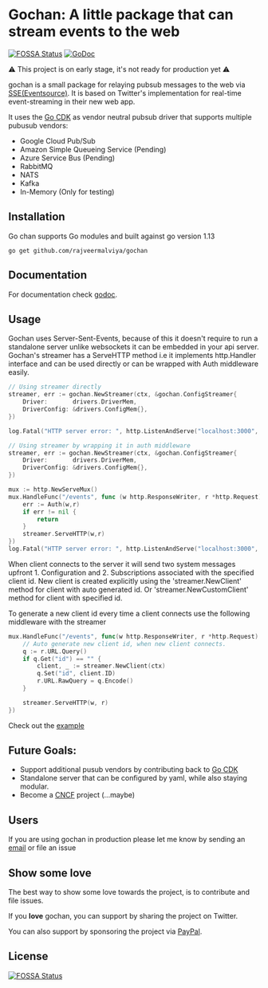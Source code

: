 # Gochan: A little package that can stream events to the web

[![FOSSA Status](https://app.fossa.io/api/projects/git%2Bgithub.com%2Frajveermalviya%2Fgochan.svg?type=shield)](https://app.fossa.io/projects/git%2Bgithub.com%2Frajveermalviya%2Fgochan?ref=badge_shield)
[![GoDoc](https://godoc.org/github.com/rajveermalviya/gochan?status.svg)](https://godoc.org/github.com/rajveermalviya/gochan)

⚠ This project is on early stage, it's not ready for production yet ⚠

gochan is a small package for relaying pubsub messages to the web via
[SSE(Eventsource)](https://en.wikipedia.org/wiki/Server-sent_events).
It is based on Twitter's implementation for real-time event-streaming
in their new web app.

It uses the [Go CDK](https://gocloud.dev) as vendor neutral pubsub driver that supports multiple pubusub vendors:

- Google Cloud Pub/Sub
- Amazon Simple Queueing Service (Pending)
- Azure Service Bus (Pending)
- RabbitMQ
- NATS
- Kafka
- In-Memory (Only for testing)

## Installation

Go chan supports Go modules and built against go version 1.13

```shell
go get github.com/rajveermalviya/gochan
```

## Documentation

For documentation check [godoc](https://godoc.org/github.com/rajveermalviya/gochan).

## Usage

Gochan uses Server-Sent-Events, because of this it doesn't require to run a standalone server unlike websockets it can be embedded in your api server.
Gochan's streamer has a ServeHTTP method i.e it implements http.Handler interface and can be used directly or can be wrapped with Auth middleware easily.

```go
// Using streamer directly
streamer, err := gochan.NewStreamer(ctx, &gochan.ConfigStreamer{
	Driver:       drivers.DriverMem,
	DriverConfig: &drivers.ConfigMem{},
})

log.Fatal("HTTP server error: ", http.ListenAndServe("localhost:3000", streamer))
```

```go
// Using streamer by wrapping it in auth middleware
streamer, err := gochan.NewStreamer(ctx, &gochan.ConfigStreamer{
	Driver:       drivers.DriverMem,
	DriverConfig: &drivers.ConfigMem{},
})

mux := http.NewServeMux()
mux.HandleFunc("/events", func (w http.ResponseWriter, r *http.Request) {
    err := Auth(w,r)
    if err != nil {
        return
    }
    streamer.ServeHTTP(w,r)
})
log.Fatal("HTTP server error: ", http.ListenAndServe("localhost:3000", mux))
```

When client connects to the server it will send two system messages upfront 1. Configuration and 2. Subscriptions associated with the specified client id.
New client is created explicitly using the 'streamer.NewClient' method for client with auto generated id. Or 'streamer.NewCustomClient' method for client with specified id.

To generate a new client id every time a client connects use the following middleware with the streamer

```go
mux.HandleFunc("/events", func(w http.ResponseWriter, r *http.Request) {
    // Auto generate new client id, when new client connects.
    q := r.URL.Query()
    if q.Get("id") == "" {
        client, _ := streamer.NewClient(ctx)
        q.Set("id", client.ID)
        r.URL.RawQuery = q.Encode()
    }

    streamer.ServeHTTP(w, r)
})
```

Check out the [example](examples/1000topics)

## Future Goals:

- Support additional pusub vendors by contributing back to [Go CDK](https://gocloud.dev)
- Standalone server that can be configured by yaml, while also staying modular.
- Become a [CNCF](https://cncf.io) project (...maybe)

## Users

If you are using gochan in production please let me know by sending an [email](mailto:rajveer0malviya@gmail.com) or file an issue

## Show some love

The best way to show some love towards the project, is to contribute and file issues.

If you **love** gochan, you can support by sharing the project on Twitter.

You can also support by sponsoring the project via [PayPal](https://paypal.me/rajveermalviya).

## License

[![FOSSA Status](https://app.fossa.io/api/projects/git%2Bgithub.com%2Frajveermalviya%2Fgochan.svg?type=large)](https://app.fossa.io/projects/git%2Bgithub.com%2Frajveermalviya%2Fgochan?ref=badge_large)
